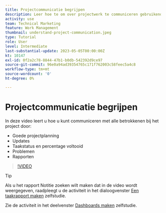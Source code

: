 ```yaml
---
title: Projectcommunicatie begrijpen
description: Leer hoe te om over projectwerk te communiceren gebruikend goede projectplanning, updates, taakstatus, volledig percentage, kwesties, en rapporten.
activity: use
team: Technical Marketing
feature: Work Management
thumbnail: understand-project-communication.jpeg
type: Tutorial
role: User
level: Intermediate
last-substantial-update: 2023-05-05T00:00:00Z
kt: 10147
exl-id: 0f2a2c78-8844-47b1-b0db-542392d9ce97
source-git-commit: 96e0a94ad39354765c171f762003c58feec5a4c8
workflow-type: tm+mt
source-wordcount: '0'
ht-degree: 0%

---
```


# Projectcommunicatie begrijpen

In deze video leert u hoe u kunt communiceren met alle betrokkenen bij het project door:

* Goede projectplanning
* Updates
* Taakstatus en percentage voltooid
* Problemen
* Rapporten

>[!VIDEO](https://video.tv.adobe.com/v/3419150/?quality=12&learn=on)

>[!TIP]
>
>Als u het rapport Notitie zoeken wilt maken dat in de video wordt weergegeven, raadpleegt u de activiteit in het dialoogvenster [Een taakrapport maken](https://experienceleague.adobe.com/docs/workfront-learn/tutorials-workfront/reporting/basic-reporting/create-a-task-report.html?lang=en) zelfstudie.
>
>Zie de activiteit in het deelvenster [Dashboards maken](https://experienceleague.adobe.com/docs/workfront-learn/tutorials-workfront/reporting/basic-reporting/create-dashboards.html?lang=en) zelfstudie.
